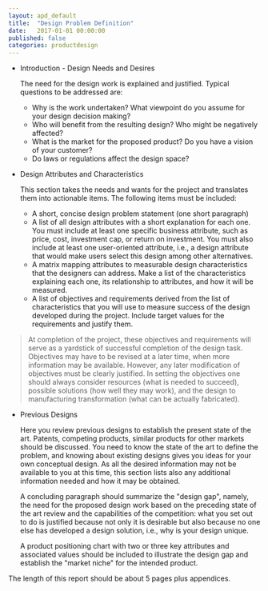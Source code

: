 ```yaml
---
layout: apd_default
title:  "Design Problem Definition"
date:   2017-01-01 00:00:00
published: false
categories: productdesign
---
```

* Introduction - Design Needs and Desires  

    The need for the design work is explained and justified. 
    Typical questions to be addressed are:
    
  * Why is the work undertaken? What viewpoint do you assume for your 
design decision making?
  * Who will benefit from the resulting design? Who might be negatively affected?
  * What is the market for the proposed product? Do you have a vision of your customer?
  * Do laws or regulations affect the design space?  

* Design Attributes and Characteristics

    This section takes the needs and wants for the project and translates 
    them into actionable items. The following items must be included:
    
    * A short, concise design problem statement (one short paragraph)
    * A list of all design attributes with a short explanation for each one. 
    You must include at least one specific business attribute, such as price, cost, 
    investment cap, or return on investment. You must also include at least 
    one user-oriented attribute, i.e., a design attribute that would make users 
    select this design among other alternatives.
    * A matrix mapping attributes to measurable design characteristics that 
    the designers can address. Make a list of the characteristics explaining 
    each one, its relationship to attributes, and how it will be measured.
    * A list of objectives and requirements derived from the list of 
    characteristics that you will use to measure success of the design 
    developed during the project. Include target values for the requirements 
    and justify them.

> At completion of the project, these objectives and requirements 
will serve as a yardstick of successful completion of the design task. 
Objectives may have to be revised at a later time, when more information 
may be available. However, any later modification of objectives must be 
clearly justified. In setting the objectives one should always consider 
resources (what is needed to succeed), possible solutions (how well they may work), 
and the design to manufacturing transformation (what can be actually fabricated).

* Previous Designs

    Here you review previous designs to establish the present state of the art. 
    Patents, competing products, similar products for other markets should be discussed. 
    You need to know the state of the art to define the problem, and knowing about existing 
    designs gives you ideas for your own conceptual design. 
    As all the desired information may not be available to you at this time, 
    this section lists also any additional information needed and how it may be obtained. 
    
    A concluding paragraph should summarize the "design gap", namely, the need 
    for the proposed design work based on the preceding state of the art review 
    and the capabilities of the competition: what you set out to do is justified 
    because not only it is desirable but also because no one else has developed 
    a design solution, i.e., why is your design unique.
    
    A product positioning chart with two or three key attributes and associated 
    values should be included to illustrate the design gap and establish the 
    "market niche" for the intended product.

The length of this report should be about 5 pages plus appendices.